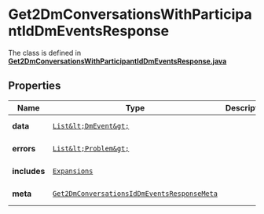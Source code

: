 

# Get2DmConversationsWithParticipantIdDmEventsResponse

The class is defined in **[Get2DmConversationsWithParticipantIdDmEventsResponse.java](../../src/main/java/example/micronaut/model/Get2DmConversationsWithParticipantIdDmEventsResponse.java)**

## Properties

Name | Type | Description | Notes
------------ | ------------- | ------------- | -------------
**data** | [`List&lt;DmEvent&gt;`](DmEvent.md) |  |  [optional property]
**errors** | [`List&lt;Problem&gt;`](Problem.md) |  |  [optional property]
**includes** | [`Expansions`](Expansions.md) |  |  [optional property]
**meta** | [`Get2DmConversationsIdDmEventsResponseMeta`](Get2DmConversationsIdDmEventsResponseMeta.md) |  |  [optional property]







